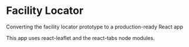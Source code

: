 # Facility Locator

Converting the facility locator prototype to a production-ready React app

This app uses react-leaflet and the react-tabs node modules.
